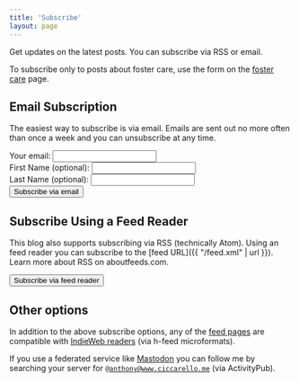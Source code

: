 ```yaml
---
title: 'Subscribe'
layout: page
---
```


Get updates on the latest posts. You can subscribe via RSS or email.

To subscribe only to posts about foster care, use the form on the [foster care](/foster/#subscribe) page.

## Email Subscription

The easiest way to subscribe is via email. Emails are sent out no more often than once a week and you can unsubscribe at any time.

<form action="https://static.mailerlite.com/webforms/submit/c3c9u1" data-code="c3c9u1" method="post">
    <label>Your email: <input type="email" required name="fields[email]" autocomplete="email"/><br /></label>
    <label>First Name (optional): <input type="text" name="fields[name]" autocomplete="given-name"/><br /></label>
    <label>Last Name (optional): <input type="text" name="fields[last-name]" autocomplete="family-name"/><br /></label>
    <input type="hidden" name="groups[]" value="105825814">
    <input type="hidden" name="ml-submit" value="1">
    <input type="hidden" name="anticsrf" value="true">
    <button type="submit" class="mdc-button mdc-button--raised mdc-theme--secondary-bg mdc-theme--text-primary-on-dark">Subscribe via email</button>
</form>

## Subscribe Using a Feed Reader

This blog also supports subscribing via RSS (technically Atom). Using an feed reader you can subscribe to the [feed URL]({{ "/feed.xml" | url }}). Learn more about RSS on aboutfeeds.com.

<input type="button" onclick="(function(btn){var z=document.createElement('script');document.subtomeBtn=btn;z.src='https://www.subtome.com/load.js';document.body.appendChild(z);})(this)" value="Subscribe via feed reader" class="mdc-button mdc-button--raised mdc-theme--secondary-bg mdc-theme--text-primary-on-dark">

## Other options

In addition to the above subscribe options, any of the [feed pages](/posts) are compatible with [IndieWeb readers](https://indieweb.org/reader) (via h-feed microformats).

If you use a federated service like [Mastodon](https://joinmastodon.org/) you can follow me by searching your server for <code>@anthony@www.ciccarello.me</code> (via ActivityPub).
